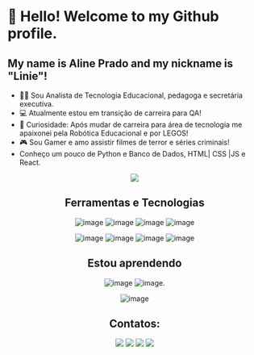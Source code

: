 # 👋 Hello! Welcome to my Github profile.
## My name is Aline Prado and my nickname is "Linie"!

- :woman_technologist: Sou Analista de Tecnologia Educacional, pedagoga e secretária executiva.
- :computer: Atualmente estou em transição de carreira para QA!
- :robot: Curiosidade: Após mudar de carreira para área de tecnologia me apaixonei pela Robótica Educacional e por LEGOS!
- :video_game: Sou Gamer e amo assistir filmes de terror e séries criminais!
- Conheço um pouco de  Python e Banco de Dados,  HTML| CSS |JS e React.

<div align="center">
    <img width="tamanho da imagem" src="https://github.com/linieprado/linieprado/assets/79236944/c9ca6dbf-d192-449f-9cad-69ffbc75c9d8"/>
<div>


## Ferramentas e Tecnologias

![image](https://github.com/linieprado/linieprado/assets/79236944/dd36bc62-8db6-4a50-a243-683c3f73663d) ![image](https://github.com/linieprado/linieprado/assets/79236944/5b76e4c4-0602-4a59-8f52-08dcb4da9d4c) ![image](https://github.com/linieprado/linieprado/assets/79236944/c7b7b2cc-ef13-4ced-a780-6ce380075744) ![image](https://github.com/linieprado/linieprado/assets/79236944/c3bfb46a-7227-40b3-a1c9-716d550363dc)
 
![image](https://github.com/linieprado/linieprado/assets/79236944/91ebffdd-7359-4a2e-9869-6f3fa6e62d92) ![image](https://github.com/linieprado/linieprado/assets/79236944/d3e342e4-40b5-4ef7-9dfc-721c9696070f) ![image](https://github.com/linieprado/linieprado/assets/79236944/984ad391-9e95-45ee-84fc-41ef4c089217) ![image](https://github.com/linieprado/linieprado/assets/79236944/19972c2c-b7c6-4847-a06c-c5775bec9b20)

       
## Estou aprendendo

![image](https://www.cypress.io/_astro/cypress-logo.D87396b0.svg)    ![image](https://assets.xmind.net/www/assets/images/new-xmind-logo-dark-60f56e9142.svg).

![image](https://encrypted-tbn0.gstatic.com/images?q=tbn:ANd9GcQm6UqzK0_xc3n567OvQ5L9cV9WI3_bsv1g-w&s) 

## Contatos:

<div>
<a href="https://instagram.com/linieprado" target="_blank"><img loading="lazy" src="https://img.shields.io/badge/-Instagram-%23E4405F?style=for-the-badge&logo=instagram&logoColor=white" target="_blank"></a>
<a href="https://www.twitch.tv/miss_hh" target="_blank"><img loading="lazy" src="https://img.shields.io/badge/Twitch-9146FF?style=for-the-badge&logo=twitch&logoColor=white" target="_blank"></a>
<a href = "mailto:lineprados@gmail.com"><img loading="lazy" src="https://img.shields.io/badge/Gmail-D14836?style=for-the-badge&logo=gmail&logoColor=white" target="_blank"></a>
<a href="https://www.linkedin.com/in/alinepradosilva" target="_blank"><img loading="lazy" src="https://img.shields.io/badge/-LinkedIn-%230077B5?style=for-the-badge&logo=linkedin&logoColor=white" target="_blank"></a>   
</div>


